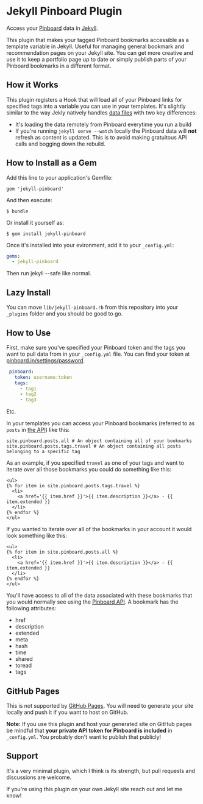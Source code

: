 #  Jekyll Pinboard Plugin

Access your [Pinboard](pinboard.in) data in  [Jekyll](https://jekyllrb.com).

This  plugin that makes your tagged Pinboard bookmarks  accessible as a template variable in Jekyll. Useful for managing general bookmark and recommendation pages on your Jekyll site. You can get more creative and use it to keep a portfolio page up to date or simply publish parts of your Pinboard bookmarks in a different format.

## How it Works

 This plugin registers a Hook that will load all of your Pinboard links for specified tags into a variable you can use in your templates. It's slightly similar to the way Jekly natively handles [data files](https://jekyllrb.com/docs/datafiles/) with two key differences:
 
 - It's loading the data remotely from Pinboard everytime you run a build
 - If you're running `jekyll serve --watch` locally the Pinboard data will **not** refresh as content is updated. This is to avoid making gratuitous API calls and bogging down the rebuild.
 
 
## How to Install as a Gem
 
Add this line to your application's Gemfile:

```
gem 'jekyll-pinboard'
```

And then execute:

```
$ bundle
```

Or install it yourself as:

```
$ gem install jekyll-pinboard
```

Once it's installed into your evironment, add it to your `_config.yml`:

```YAML
gems:
  - jekyll-pinboard
```

Then run jekyll <cmd> --safe like normal.

## Lazy Install

You can move `lib/jekyll-pinboard.rb` from this repository into your `_plugins` folder and you should be good to go.
 
## How to Use

First, make sure you've specified your Pinboard token and the tags you want to pull data from in your `_config.yml` file. You can find your token at [pinboard.in/settings/password](https://pinboard.in/settings/password). 

```YAML
 pinboard:
   token: username:token
   tags:
     - tag1
     - tag2
     - tag3
````

Etc.

 In your templates you can access your Pinboard bookmarks (referred to as `posts` in [the API](https://pinboard.in/api/)) like this:

```Liquid
site.pinboard.posts.all # An object containing all of your bookmarks  
site.pinboard.posts.tags.travel # An object containing all posts belonging to a specific tag
```

As an example, if you specified `travel` as one of your tags and want to iterate over all those bookmarks you could do something like this:

```Liquid
<ul>
{% for item in site.pinboard.posts.tags.travel %} 
  <li>
    <a href='{{ item.href }}'>{{ item.description }}</a> - {{ item.extended }}
  </li>
{% endfor %}
</ul>
````

If you wanted to iterate over all of the bookmarks in your account it would look something like this:

```Liquid
<ul>
{% for item in site.pinboard.posts.all %} 
  <li>
    <a href='{{ item.href }}'>{{ item.description }}</a> - {{ item.extended }}
  </li>
{% endfor %}
</ul>
````


You'll have access to all of the data associated with these bookmarks that you would normally see using the [Pinboard API](https://pinboard.in/api/). A bookmark has the following attributes:

- href
- description
- extended
- meta
- hash
- time
- shared
- toread
- tags

## GitHub Pages

This is not supported by [GitHub Pages](https://pages.github.com/versions/). You will need to generate your site locally and push it if you want to host on GitHub.

**Note:** If you use this plugin and host your generated site on GitHub pages be mindful that **your private API token for Pinboard is included** in `_config.yml`. You probably don't want to publish that publicly!


## Support

It's a very minimal plugin, which I think is its strength, but pull requests and discussions are welcome. 

If you're using this plugin on your own Jekyll site reach out and let me know! 
